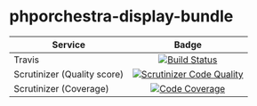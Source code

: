 phporchestra-display-bundle
===========================

| Service       | Badge         |
| ------------- |:-------------:|
| Travis | [![Build Status](https://magnum.travis-ci.com/itkg/open-orchestra-model-interface.svg?token=jFMwikTSYoZgNjR86FGs&branch=master)](https://magnum.travis-ci.com/itkg/open-orchestra-model-interface) |
| Scrutinizer (Quality score) | [![Scrutinizer Code Quality](https://scrutinizer-ci.com/g/itkg/phporchestra-display-bundle/badges/quality-score.png?b=master&s=ff05626d1f24b93a76de5eb593cbbb2aca878f41)](https://scrutinizer-ci.com/g/itkg/phporchestra-display-bundle/?branch=master) |
| Scrutinizer (Coverage) | [![Code Coverage](https://scrutinizer-ci.com/g/itkg/phporchestra-display-bundle/badges/coverage.png?b=master&s=d0182e48ccbed274d7d3b598ee4a51cac59443f3)](https://scrutinizer-ci.com/g/itkg/phporchestra-display-bundle/?branch=master) |
